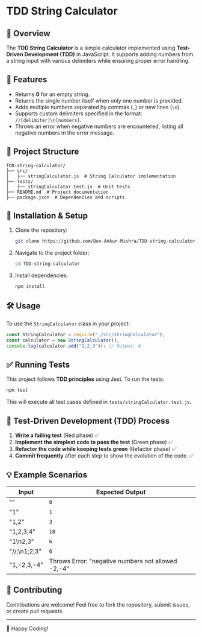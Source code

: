 # TDD String Calculator

## 📌 Overview
The **TDD String Calculator** is a simple calculator implemented using **Test-Driven Development (TDD)** in JavaScript. It supports adding numbers from a string input with various delimiters while ensuring proper error handling.

## 🚀 Features
- Returns **0** for an empty string.
- Returns the single number itself when only one number is provided.
- Adds multiple numbers separated by commas (`,`) or new lines (`\n`).
- Supports custom delimiters specified in the format: `//[delimiter]\n[numbers]`.
- Throws an error when negative numbers are encountered, listing all negative numbers in the error message.

## 📂 Project Structure
```
TDD-string-calculator/
├── src/
│   ├── stringCalculator.js  # String Calculator implementation
├── tests/
│   ├── stringCalculator.test.js  # Unit tests
├── README.md  # Project documentation
├── package.json  # Dependencies and scripts
```

## 🔧 Installation & Setup

1. Clone the repository:
   ```sh
   git clone https://github.com/Dev-Ankur-Mishra/TDD-string-calculator.git
   ```
2. Navigate to the project folder:
   ```sh
   cd TDD-string-calculator
   ```
3. Install dependencies:
   ```sh
   npm install
   ```

## 🛠️ Usage

To use the `StringCalculator` class in your project:
```js
const StringCalculator = require("./src/stringCalculator");
const calculator = new StringCalculator();
console.log(calculator.add("1,2,3")); // Output: 6
```

## ✅ Running Tests
This project follows **TDD principles** using Jest. To run the tests:
```sh
npm test
```
This will execute all test cases defined in `tests/stringCalculator.test.js`.

## 📖 Test-Driven Development (TDD) Process
1. **Write a failing test** (Red phase) ✅
2. **Implement the simplest code to pass the test** (Green phase) ✅
3. **Refactor the code while keeping tests green** (Refactor phase) ✅
4. **Commit frequently** after each step to show the evolution of the code. ✅

## 💡 Example Scenarios
| Input | Expected Output |
|--------|----------------|
| "" | `0` |
| "1" | `1` |
| "1,2" | `3` |
| "1,2,3,4" | `10` |
| "1\n2,3" | `6` |
| "//;\n1;2;3" | `6` |
| "1,-2,3,-4" | Throws Error: "negative numbers not allowed -2,-4" |

## 🤝 Contributing
Contributions are welcome! Feel free to fork the repository, submit issues, or create pull requests.

---
🚀 Happy Coding!
